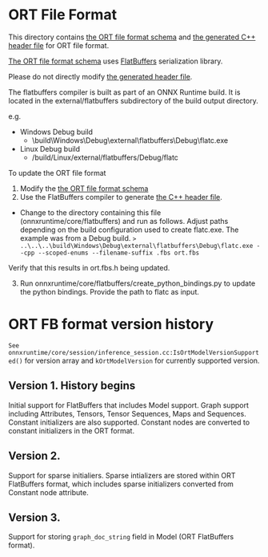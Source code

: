 # ORT File Format
This directory contains [the ORT file format schema](ort.fbs) and [the generated C++ header file](ort.fbs.h) for ORT file format.

[The ORT file format schema](ort.fbs) uses [FlatBuffers](https://github.com/google/flatbuffers) serialization library.

Please do not directly modify [the generated header file](ort.fbs.h).

The flatbuffers compiler is built as part of an ONNX Runtime build. It is located in the external/flatbuffers subdirectory of the build output directory. 

e.g. 
  - Windows Debug build
    - \build\Windows\Debug\external\flatbuffers\Debug\flatc.exe
  - Linux Debug build
    - /build/Linux/external/flatbuffers/Debug/flatc

To update the ORT file format
1. Modify the [the ORT file format schema](ort.fbs)
2. Use the FlatBuffers compiler to generate [the C++ header file](ort.fbs.h).
  - Change to the directory containing this file (onnxruntime/core/flatbuffers) and run as follows. Adjust paths depending on the build configuration used to create flatc.exe. The example was from a Debug build.
    `> ..\..\..\build\Windows\Debug\external\flatbuffers\Debug\flatc.exe --cpp --scoped-enums --filename-suffix .fbs ort.fbs`

  Verify that this results in ort.fbs.h being updated.

3. Run onnxruntime/core/flatbuffers/create_python_bindings.py to update the python bindings. Provide the path to flatc as input. 

# ORT FB format version history
`See onnxruntime/core/session/inference_session.cc:IsOrtModelVersionSupported()` for version array and `kOrtModelVersion` for currently supported version.

## Version 1. History begins
Initial support for FlatBuffers that includes Model support. Graph support including Attributes, Tensors, Tensor Sequences, Maps and Sequences. Constant initializers are also supported. Constant nodes are converted to constant initializers in the ORT format.

## Version 2. 
Support for sparse initialiers. Sparse intializers are stored within ORT FlatBuffers format, which includes sparse initializers converted from Constant node attribute.

## Version 3. 
Support for storing `graph_doc_string` field in Model (ORT FlatBuffers format).